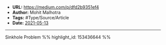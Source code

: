 - **URL:** https://medium.com/p/dfd2b9351ef4
- **Author:** Mohit Malhotra
- **Tags:** #Type/Source/Article
- **Date:** [2021-05-13](../_daily/2021-05-13.md)
---

Sinkhole Problem %% highlight_id: 153436644 %%

